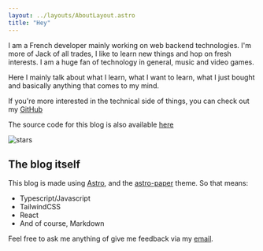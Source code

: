 ```yaml
---
layout: ../layouts/AboutLayout.astro
title: "Hey"
---
```


I am a French developer mainly working on web backend technologies. I'm more of Jack of all trades, I like to learn new
things and hop on fresh interests.
I am a huge fan of technology in general, music and video games.

Here I mainly talk about what I learn, what I want to learn, what I just bought and basically anything that comes to my
mind.

If you're more interested in the technical side of things, you can check out my [GitHub](https://github.com/RangoDisco)

The source code for this blog is also available [here](https://github.com/RangoDisco/blog)

<div>
  <img src="/assets/stars.png" class="sm:w-1/3 mx-auto" alt="stars">
</div>

## The blog itself

This blog is made using [Astro](https://astro.build/), and the [astro-paper](https://github.com/satnaing/astro-paper)
theme.
So that means:

- Typescript/Javascript
- TailwindCSS
- React
- And of course, Markdown

Feel free to ask me anything of give me feedback via my [email](mailto:rango@posteo.net).
